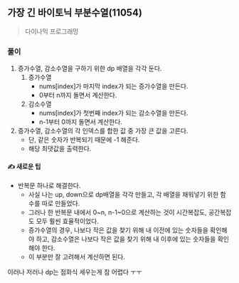 ## 가장 긴 바이토닉 부분수열(11054)

> 다이나믹 프로그래밍

### 풀이

1. 증가수열, 감소수열을 구하기 위한 dp 배열을 각각 둔다.
   1. 증가수열
      - nums[index]가 마지막 index가 되는 증가수열을 만든다.
      - 0부터 n까지 돌면서 계산한다.
   2. 감소수열
      - nums[index]가 첫번째 index가 되는 감소수열을 만든다.
      - n-1부터 0까지 돌면서 계산한다.
2. 증가수열, 감소수열의 각 인덱스를 합한 값 중 가장 큰 값을 고른다.
   - 단, 같은 숫자가 반복되기 때문에 -1 해준다.
   - 해당 최댓값을 출력한다.

#### ✍ 새로운 팁

- 반복문 하나로 해결한다.
  - 사실 나는 up, down으로 dp배열을 각각 만들고, 각 배열을 채워넣기 위한 함수를 따로 만들었다.
  - 그러나 한 반복문 내에서 0~n, n-1~0으로 계산하는 것이 시간복잡도, 공간복잡도 모두 훨씬 효율적이었다.
  - 증가수열의 경우, 나보다 작은 값을 찾기 위해 내 이전에 있는 숫자들을 확인해야 하고, 감소수열은 나보다 작은 값을 찾기 위해 내 이후에 있는 숫자들을 확인해야 한다.
  - 이 부분만 잘 고려해서 계산하면 된다.

이러나 저러나 dp는 점화식 세우는게 참 어렵다 ㅜㅜ
